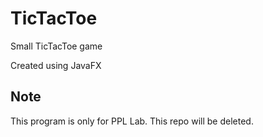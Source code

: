 # TicTacToe
Small TicTacToe game

Created using JavaFX

## Note
This program is only for PPL Lab.
This repo will be deleted.
